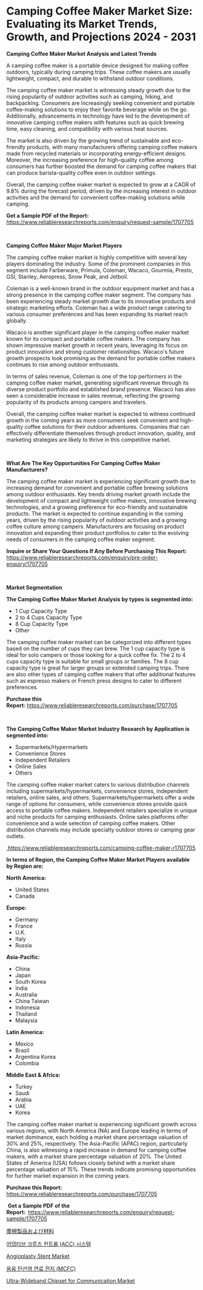 <p><h1>Camping Coffee Maker Market Size: Evaluating its Market Trends, Growth, and Projections 2024 - 2031</h1></p><p><strong>Camping Coffee Maker Market Analysis and Latest Trends</strong></p>
<p><p>A camping coffee maker is a portable device designed for making coffee outdoors, typically during camping trips. These coffee makers are usually lightweight, compact, and durable to withstand outdoor conditions.</p><p>The camping coffee maker market is witnessing steady growth due to the rising popularity of outdoor activities such as camping, hiking, and backpacking. Consumers are increasingly seeking convenient and portable coffee-making solutions to enjoy their favorite beverage while on the go. Additionally, advancements in technology have led to the development of innovative camping coffee makers with features such as quick brewing time, easy cleaning, and compatibility with various heat sources.</p><p>The market is also driven by the growing trend of sustainable and eco-friendly products, with many manufacturers offering camping coffee makers made from recycled materials or incorporating energy-efficient designs. Moreover, the increasing preference for high-quality coffee among consumers has further boosted the demand for camping coffee makers that can produce barista-quality coffee even in outdoor settings.</p><p>Overall, the camping coffee maker market is expected to grow at a CAGR of 9.8% during the forecast period, driven by the increasing interest in outdoor activities and the demand for convenient coffee-making solutions while camping.</p></p>
<p><strong>Get a Sample PDF of the Report:&nbsp;</strong> <a href="https://www.reliableresearchreports.com/enquiry/request-sample/1707705">https://www.reliableresearchreports.com/enquiry/request-sample/1707705</a></p>
<p>&nbsp;</p>
<p><strong>Camping Coffee Maker Major Market Players</strong></p>
<p><p>The camping coffee maker market is highly competitive with several key players dominating the industry. Some of the prominent companies in this segment include Farberware, Primula, Coleman, Wacaco, Gourmia, Presto, GSI, Stanley, Aeropress, Snow Peak, and Jetboil.</p><p>Coleman is a well-known brand in the outdoor equipment market and has a strong presence in the camping coffee maker segment. The company has been experiencing steady market growth due to its innovative products and strategic marketing efforts. Coleman has a wide product range catering to various consumer preferences and has been expanding its market reach globally.</p><p>Wacaco is another significant player in the camping coffee maker market known for its compact and portable coffee makers. The company has shown impressive market growth in recent years, leveraging its focus on product innovation and strong customer relationships. Wacaco's future growth prospects look promising as the demand for portable coffee makers continues to rise among outdoor enthusiasts.</p><p>In terms of sales revenue, Coleman is one of the top performers in the camping coffee maker market, generating significant revenue through its diverse product portfolio and established brand presence. Wacaco has also seen a considerable increase in sales revenue, reflecting the growing popularity of its products among campers and travelers.</p><p>Overall, the camping coffee maker market is expected to witness continued growth in the coming years as more consumers seek convenient and high-quality coffee solutions for their outdoor adventures. Companies that can effectively differentiate themselves through product innovation, quality, and marketing strategies are likely to thrive in this competitive market.</p></p>
<p>&nbsp;</p>
<p><strong>What Are The Key Opportunities For Camping Coffee Maker Manufacturers?</strong></p>
<p><p>The camping coffee maker market is experiencing significant growth due to increasing demand for convenient and portable coffee brewing solutions among outdoor enthusiasts. Key trends driving market growth include the development of compact and lightweight coffee makers, innovative brewing technologies, and a growing preference for eco-friendly and sustainable products. The market is expected to continue expanding in the coming years, driven by the rising popularity of outdoor activities and a growing coffee culture among campers. Manufacturers are focusing on product innovation and expanding their product portfolios to cater to the evolving needs of consumers in the camping coffee maker segment.</p></p>
<p><strong>Inquire or Share Your Questions If Any Before Purchasing This Report:</strong> <a href="https://www.reliableresearchreports.com/enquiry/pre-order-enquiry/1707705">https://www.reliableresearchreports.com/enquiry/pre-order-enquiry/1707705</a></p>
<p>&nbsp;</p>
<p><strong>Market Segmentation</strong></p>
<p><strong>The Camping Coffee Maker Market Analysis by types is segmented into:</strong></p>
<p><ul><li>1 Cup Capacity Type</li><li>2 to 4 Cups Capacity Type</li><li>8 Cup Capacity Type</li><li>Other</li></ul></p>
<p><p>The camping coffee maker market can be categorized into different types based on the number of cups they can brew. The 1 cup capacity type is ideal for solo campers or those looking for a quick coffee fix. The 2 to 4 cups capacity type is suitable for small groups or families. The 8 cup capacity type is great for larger groups or extended camping trips. There are also other types of camping coffee makers that offer additional features such as espresso makers or French press designs to cater to different preferences.</p></p>
<p><strong>Purchase this Report:&nbsp;</strong><a href="https://www.reliableresearchreports.com/purchase/1707705">https://www.reliableresearchreports.com/purchase/1707705</a></p>
<p>&nbsp;</p>
<p><strong>The Camping Coffee Maker Market Industry Research by Application is segmented into:</strong></p>
<p><ul><li>Supermarkets/Hypermarkets</li><li>Convenience Stores</li><li>Independent Retailers</li><li>Online Sales</li><li>Others</li></ul></p>
<p><p>The camping coffee maker market caters to various distribution channels including supermarkets/hypermarkets, convenience stores, independent retailers, online sales, and others. Supermarkets/hypermarkets offer a wide range of options for consumers, while convenience stores provide quick access to portable coffee makers. Independent retailers specialize in unique and niche products for camping enthusiasts. Online sales platforms offer convenience and a wide selection of camping coffee makers. Other distribution channels may include specialty outdoor stores or camping gear outlets.</p></p>
<p><a href="https://www.reliableresearchreports.com/camping-coffee-maker-r1707705">&nbsp;https://www.reliableresearchreports.com/camping-coffee-maker-r1707705</a></p>
<p><strong>In terms of Region, the Camping Coffee Maker Market Players available by Region are:</strong></p>
<p>
    <p> <strong> North America: </strong>
        <ul>
            <li>United States</li>
            <li>Canada</li>
        </ul>
        </p> 
    <p> <strong> Europe: </strong>
        <ul>
            <li>Germany</li>
            <li>France</li>
            <li>U.K.</li>
            <li>Italy</li>
            <li>Russia</li>
        </ul>
        </p> 
    <p> <strong> Asia-Pacific: </strong>
        <ul>
            <li>China</li>
            <li>Japan</li>
            <li>South Korea</li>
            <li>India</li>
            <li>Australia</li>
            <li>China Taiwan</li>
            <li>Indonesia</li>
            <li>Thailand</li>
            <li>Malaysia</li>
        </ul>
        </p> 
    <p> <strong> Latin America: </strong>
        <ul>
            <li>Mexico</li>
            <li>Brazil</li>
            <li>Argentina Korea</li>
            <li>Colombia</li>
        </ul>
        </p> 
    <p> <strong> Middle East & Africa: </strong>
        <ul>
            <li>Turkey</li>
            <li>Saudi</li>
            <li>Arabia</li>
            <li>UAE</li>
            <li>Korea</li>
        </ul>
    </p>
    </p>
<p><p>The camping coffee maker market is experiencing significant growth across various regions, with North America (NA) and Europe leading in terms of market dominance, each holding a market share percentage valuation of 30% and 25%, respectively. The Asia-Pacific (APAC) region, particularly China, is also witnessing a rapid increase in demand for camping coffee makers, with a market share percentage valuation of 20%. The United States of America (USA) follows closely behind with a market share percentage valuation of 15%. These trends indicate promising opportunities for further market expansion in the coming years.</p></p>
<p><strong>Purchase this Report: </strong><a href="https://www.reliableresearchreports.com/purchase/1707705">https://www.reliableresearchreports.com/purchase/1707705</a></p>
<p>&nbsp;<strong>Get a Sample PDF of the Report:&nbsp;&nbsp;</strong><a href="https://www.reliableresearchreports.com/enquiry/request-sample/1707705">https://www.reliableresearchreports.com/enquiry/request-sample/1707705</a></p>
<p><strong></strong></p>
<p><p><a href="https://github.com/FredaJerde/Market-Research-Report-List-1/blob/main/2380890103425.md">摩擦製品および材料</a></p><p><a href="https://github.com/naiemislamrayan2/Market-Research-Report-List-1/blob/main/637196196889.md">어댑티브 크루즈 컨트롤 (ACC) 시스템</a></p><p><a href="https://github.com/lbird53714/Market-Research-Report-List-4/blob/main/angioplasty-stent-market.md">Angioplasty Stent Market</a></p><p><a href="https://github.com/puputanisa684/Market-Research-Report-List-1/blob/main/350187896890.md">용융 탄산염 연료 전지 (MCFC)</a></p><p><a href="https://issuu.com/reportprime-2/docs/ultra-wideband-chipset-for-communication-market-si">Ultra-Wideband Chipset for Communication Market</a></p></p>